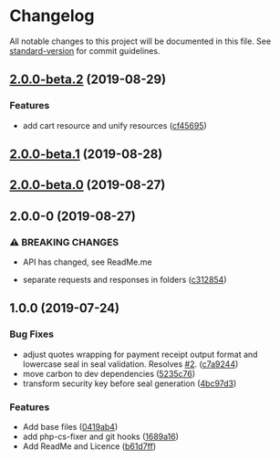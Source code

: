 # Changelog

All notable changes to this project will be documented in this file. See [standard-version](https://github.com/conventional-changelog/standard-version) for commit guidelines.

## [2.0.0-beta.2](https://github.com/dansmaculotte/monetico-php/compare/v2.0.0-beta.1...v2.0.0-beta.2) (2019-08-29)


### Features

* add cart resource and unify resources ([cf45695](https://github.com/dansmaculotte/monetico-php/commit/cf45695))

## [2.0.0-beta.1](https://github.com/DansMaCulotte/monetico-php/compare/v2.0.0-0...v2.0.0-beta.1) (2019-08-28)

## [2.0.0-beta.0](https://github.com/DansMaCulotte/monetico-php/compare/v2.0.0-0...v2.0.0-beta.0) (2019-08-27)

## 2.0.0-0 (2019-08-27)


### ⚠ BREAKING CHANGES

* API has changed, see ReadMe.me

* separate requests and responses in folders ([c312854](https://github.com/DansMaCulotte/monetico-php/commit/c312854))

## 1.0.0 (2019-07-24)


### Bug Fixes

* adjust quotes wrapping for payment receipt output format and lowercase seal in seal validation. Resolves [#2](https://github.com/DansMaCulotte/monetico-php/issues/2). ([c7a9244](https://github.com/DansMaCulotte/monetico-php/commit/c7a9244))
* move carbon to dev dependencies ([5235c76](https://github.com/DansMaCulotte/monetico-php/commit/5235c76))
* transform security key before seal generation ([4bc97d3](https://github.com/DansMaCulotte/monetico-php/commit/4bc97d3))


### Features

* Add base files ([0419ab4](https://github.com/DansMaCulotte/monetico-php/commit/0419ab4))
* add php-cs-fixer and git hooks ([1689a16](https://github.com/DansMaCulotte/monetico-php/commit/1689a16))
* Add ReadMe and Licence ([b61d7ff](https://github.com/DansMaCulotte/monetico-php/commit/b61d7ff))
